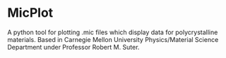 # MicPlot
A python tool for plotting .mic files which display data for polycrystalline materials.  Based in Carnegie Mellon University Physics/Material Science Department under Professor Robert M. Suter.
